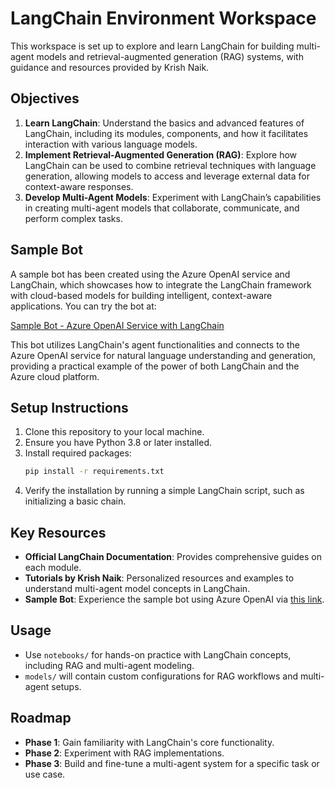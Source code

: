 # LangChain Environment Workspace

This workspace is set up to explore and learn LangChain for building multi-agent models and retrieval-augmented generation (RAG) systems, with guidance and resources provided by Krish Naik.

## Objectives
1. **Learn LangChain**: Understand the basics and advanced features of LangChain, including its modules, components, and how it facilitates interaction with various language models.
2. **Implement Retrieval-Augmented Generation (RAG)**: Explore how LangChain can be used to combine retrieval techniques with language generation, allowing models to access and leverage external data for context-aware responses.
3. **Develop Multi-Agent Models**: Experiment with LangChain’s capabilities in creating multi-agent models that collaborate, communicate, and perform complex tasks.

## Sample Bot
A sample bot has been created using the Azure OpenAI service and LangChain, which showcases how to integrate the LangChain framework with cloud-based models for building intelligent, context-aware applications. You can try the bot at:

[Sample Bot - Azure OpenAI Service with LangChain](https://langchainazureopenai.streamlit.app/)

This bot utilizes LangChain's agent functionalities and connects to the Azure OpenAI service for natural language understanding and generation, providing a practical example of the power of both LangChain and the Azure cloud platform.

## Setup Instructions
1. Clone this repository to your local machine.
2. Ensure you have Python 3.8 or later installed.
3. Install required packages:
   ```bash
   pip install -r requirements.txt
   ```
4. Verify the installation by running a simple LangChain script, such as initializing a basic chain.

## Key Resources
- **Official LangChain Documentation**: Provides comprehensive guides on each module.
- **Tutorials by Krish Naik**: Personalized resources and examples to understand multi-agent model concepts in LangChain.
- **Sample Bot**: Experience the sample bot using Azure OpenAI via [this link](https://langchainazureopenai.streamlit.app/).

## Usage
- Use `notebooks/` for hands-on practice with LangChain concepts, including RAG and multi-agent modeling.
- `models/` will contain custom configurations for RAG workflows and multi-agent setups.

## Roadmap
- **Phase 1**: Gain familiarity with LangChain's core functionality.
- **Phase 2**: Experiment with RAG implementations.
- **Phase 3**: Build and fine-tune a multi-agent system for a specific task or use case.

